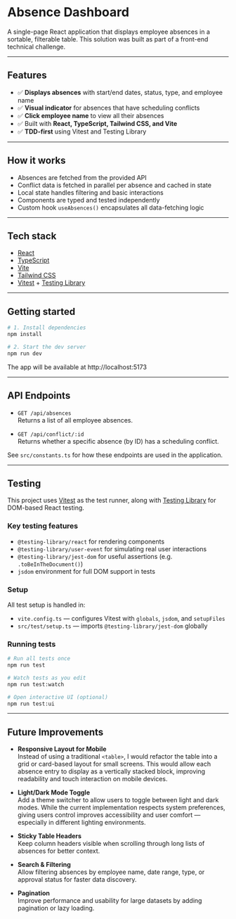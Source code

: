# Absence Dashboard

A single-page React application that displays employee absences in a sortable, filterable table. This solution was built as part of a front-end technical challenge.

---

## Features

- ✅ **Displays absences** with start/end dates, status, type, and employee name
- ✅ **Visual indicator** for absences that have scheduling conflicts
- ✅ **Click employee name** to view all their absences
- ✅ Built with **React, TypeScript, Tailwind CSS, and Vite**
- ✅ **TDD-first** using Vitest and Testing Library

---

## How it works

- Absences are fetched from the provided API
- Conflict data is fetched in parallel per absence and cached in state
- Local state handles filtering and basic interactions
- Components are typed and tested independently
- Custom hook `useAbsences()` encapsulates all data-fetching logic

---

## Tech stack

- [React](https://react.dev/)
- [TypeScript](https://www.typescriptlang.org/)
- [Vite](https://vitejs.dev/)
- [Tailwind CSS](https://tailwindcss.com/)
- [Vitest](https://vitest.dev/) + [Testing Library](https://testing-library.com/)

---

## Getting started

```bash
# 1. Install dependencies
npm install

# 2. Start the dev server
npm run dev
```

The app will be available at http://localhost:5173

---

## API Endpoints

- `GET /api/absences`  
  Returns a list of all employee absences.

- `GET /api/conflict/:id`  
  Returns whether a specific absence (by ID) has a scheduling conflict.

See `src/constants.ts` for how these endpoints are used in the application.

---

## Testing

This project uses [Vitest](https://vitest.dev/) as the test runner, along with [Testing Library](https://testing-library.com/) for DOM-based React testing.

### Key testing features

- `@testing-library/react` for rendering components
- `@testing-library/user-event` for simulating real user interactions
- `@testing-library/jest-dom` for useful assertions (e.g. `.toBeInTheDocument()`)
- `jsdom` environment for full DOM support in tests

### Setup

All test setup is handled in:

- `vite.config.ts` — configures Vitest with `globals`, `jsdom`, and `setupFiles`
- `src/test/setup.ts` — imports `@testing-library/jest-dom` globally

### Running tests

```bash
# Run all tests once
npm run test

# Watch tests as you edit
npm run test:watch

# Open interactive UI (optional)
npm run test:ui
```

---

## Future Improvements

- **Responsive Layout for Mobile**  
  Instead of using a traditional `<table>`, I would refactor the table into a grid or card-based layout for small screens. This would allow each absence entry to display as a vertically stacked block, improving readability and touch interaction on mobile devices.

- **Light/Dark Mode Toggle**  
  Add a theme switcher to allow users to toggle between light and dark modes. While the current implementation respects system preferences, giving users control improves accessibility and user comfort — especially in different lighting environments.

- **Sticky Table Headers**  
  Keep column headers visible when scrolling through long lists of absences for better context.

- **Search & Filtering**  
  Allow filtering absences by employee name, date range, type, or approval status for faster data discovery.

- **Pagination**  
  Improve performance and usability for large datasets by adding pagination or lazy loading.